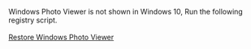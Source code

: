 Windows Photo Viewer is not shown in Windows 10, Run the following registry script.</br></br>
[Restore Windows Photo Viewer](https://www.tenforums.com/tutorials/14312-restore-windows-photo-viewer-windows-10-a.html)
